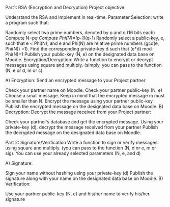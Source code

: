 Part1: RSA (Encryption and Decryption)
Project objective:

Understand the RSA and Implement in real-time.
Parameter Selection: write a program such that:

Randomly select two prime numbers, denoted by p and q (16 bits each)
Compute N=p*q
Compute Phi(N)=(p-1)*(q-1)
Randomly select a public-key, e, such that e < Phi(N); and e and Phi(N) are relative prime numbers (gcd(e, Phi(N)) =1).
Find the corresponding private-key d such that (e*d) mod Phi(N)=1
Publish your public-key (N, e) on the designated data base on Moodle.
Encryption/Decryption: Write a function to encrypt or decrypt messages using square and multiply. (simply, you can pass to the function (N, e or d, m or c).

A) Encryption: Send an encrypted message to your Project partner

Check your partner name on Moodle.
Check your partner public-key (N, e)
Choose a small message. Keep in mind that the encrypted message m must be smaller than N.
Encrypt the message using your partner public-key
Publish the encrypted message on the designated data base on Moodle.
B) Decryption: Decrypt the message received from your Project partner:

Check your partner’s database and get the encrypted message.
Using your private-key (d), decrypt the message received from your partner
Publish the decrypted message on the designated data base on Moodle.

Part 2: Signature/Verification
Write a function to sign or verify messages using square and multiply. (you can pass to the function (N, d or e, m or sig). You can use your already selected parameters (N, e, and d)

A) Signature:

Sign your name without hashing using your private-key (d)
Publish the signature along with your name on the designated data base on Moodle.
B) Verification:

Use your partner public-key (N, e) and his/her name to verify his/her signature
